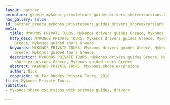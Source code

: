 ```yaml
---
layout: partner
permalink: greece_mykonos_privatetours_guides_drivers_shoreexcursions.htm
has_gallery: false
id: partner_greece_mykonos_privatetours_guides_drivers_shoreexcursions
meta:
  title: MYKONOS PRIVATE TOURS, Mykonos drivers guides Greece, Mykonos shore excursions
  http_desc: MYKONOS PRIVATE TOURS, Mykonos drivers guides Greece, Mykonos shore excursions
    Greece, Mykonos guided tours Greece
  keywords: MYKONOS PRIVATE TOURS, Mykonos drivers guides Greece, Mykonos shore excursions
    Greece, Mykonos guided tours Greece
  description: MYKONOS PRIVATE TOURS, Mykonos drivers guides Greece, Mykonos private
    shore excursions Greece, Mykonos guided tours Greece
  abstract: MYKONOS PRIVATE TOURS, Mykonos shore excursions
  author: Nick
  copyright: NK for Rhodes Private Tours, 2018
title: Mykonos Private Tours.
subtitles:
- Mykonos shore excursions with private guides, drivers

---
```

